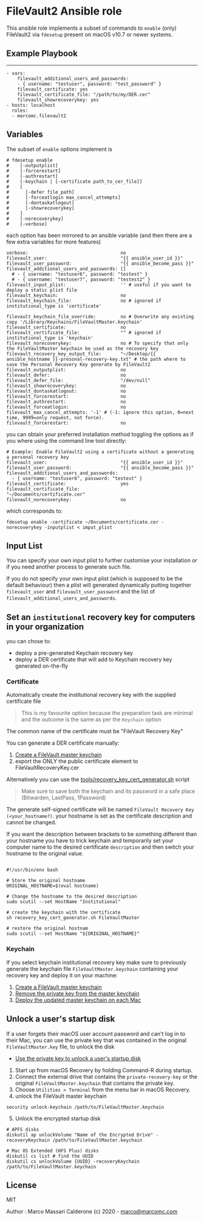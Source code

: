 # FileVault2 Ansible role

This ansible role implements a subset of commands to `enable` (only) FileVault2 via `fdesetup` present on macOS v10.7 or newer systems.

## Example Playbook
----------------
    - vars:
        filevault_additional_users_and_passwords:
        - { username: "testuser", password: "test_password" }
        filevault_certificate: yes
        filevault_certificate_file: "/path/to/my/DER.cer"
        filevault_showrecoverykey: yes
    - hosts: localhost
      roles:
      - marcomc.filevault2

## Variables
The subset of `enable` options implement is
```
# fdesetup enable
#    [-outputplist]
#    [-forcerestart]
#    [-authrestart]
#    [-keychain | [-certificate path_to_cer_file]]
#    [
#      [-defer file_path]
#      [-forceatlogin max_cancel_attempts]
#      [-dontaskatlogout]
#      [-showrecoverykey]
#    ]
#    [-norecoverykey]
#    [-verbose]
```
each option has been mirrored to an ansible variable (and then there are a few extra variables for more features)
```
verbose:                                  no
filevault_user:                           "{{ ansible_user_id }}"
filevault_user_password:                  "{{ ansible_become_pass }}"
filevault_additional_users_and_passwords: []
  # - { username: "testuser6", password: "testest" }
  # - { username: "testuser7", password: "testest2" }
filevault_input_plist:                    '' # useful if you want to deploy a static plist file
filevault_keychain:                       no
filevault_keychain_file:                  no # ignored if institutional_type is 'certificate'

filevault_keychain_file_override:         no # Overwrite any existing copy '/Library/Keychains/FileVaultMaster.keychain'
filevault_certificate:                    no
filevault_certificate_file:               "" # ignored if institutional_type is 'keychain'
filevault_norecoverykey:                  no # To specify that only the FileVaultMaster keychain be used as the recovery key
filevault_recovery_key_output_file:       "~/Desktop/{{ ansible_hostname }}-presonal-recovery-key.txt" # the path where to save the Personal Recovery Key generate by FileVault2
filevault_outputplist:                    no
filevault_defer:                          no
filevault_defer_file:                     "/dev/null"
filevault_showrecoverykey:                no
filevault_dontaskatlogout:                no
filevault_forcerestart:                   no
filevault_authrestart:                    no
filevault_forceatlogin:                   no
filevault_max_cancel_attempts: '-1' # (-1: ignore this option, 0=next time, 9999=only request, not force).
filevault_forcerestart:                   no
```
you can obtain your preferred installation method toggling the options as if you where using the command line tool directly:

```
# Example: Enable FileVault2 using a certificate without a generating a personal recovery key
filevault_user:                           "{{ ansible_user_id }}"
filevault_user_password:                  "{{ ansible_become_pass }}"
filevault_additional_users_and_passwords:
  - { username: "testuser6", password: "testest" }
filevault_certificate:                    yes
filevault_certificate_file:               "~/Documents/certificate.cer"
filevault_norecoverykey:                  no
```
which corresponds to:
```
fdesetup enable -certificate ~/Documents/certificate.cer -norecoverykey -inputplist < imput_plist
```

## Input List
You can specify your own input plist to further customise your installation or if you need another process to generate such file.

If you do not specify your own input plist (which is supposed to be the default behaviour) then a plist will generated dynamically putting together `filevault_user` and `filevault_user_password` and the list of `filevault_additional_users_and_passwords`.

## Set an `institutional` recovery key for computers in your organization
you can chose to:
* deploy a pre-generated Keychain recovery key
* deploy a DER certificate that will add to Keychain recovery key generated on-the-fly

### Certificate
Automatically create the institutional recovery key with the supplied certificate file
> This is my favourite option because the preparation task are minimal and the outcome is the same as per the `Keychain` option

The common name of the certificate must be "FileVault Recovery Key"

You can generate a DER certificate manually:
  1. [Create a FileVault master keychain](https://support.apple.com/en-us/HT202385#create)
  2. export the ONLY the public certificate element to FileVaultRecoveryKey.cer

Alternatively you can use the [tools/recovery_key_cert_generator.sh](??fix_this_link??) script
> Make sure to save both the keychain and its password in a safe place (Bitwarden, LastPass, 1Password)

The generate self-signed certificate will be named `FileVault Recovery Key (<your_hostname?)`.
your hostname is set as the certificate description and cannot be changed.

If you want the description between brackets to be something different than your hostname you have to trick keychain and temporarily set your computer name to the desired certificate `description` and then switch your hostname to the original value.

```

#!/usr/bin/env bash

# Store the original hostname
ORIGINAL_HOSTNAME=$(eval hostname)

# Change the hostname to the desired description
sudo scutil --set HostName "Institutional"

# create the keychain with the certificate
sh recovery_key_cert_generator.sh FileVaultMaster

# restore the original hostnam
sudo scutil --set HostName "${ORIGINAL_HOSTNAME}"

```

### Keychain
If you select keychain institutional recovery key make sure to previously generate the keychain file `FileVaultMaster.keychain` containing your recovery key and deploy it on your machine:

1. [Create a FileVault master keychain](https://support.apple.com/en-us/HT202385#create)
2. [Remove the private key from the master keychain](https://support.apple.com/en-us/HT202385#update)
3. [Deploy the updated master keychain on each Mac](https://support.apple.com/en-us/HT202385#deploy)


## Unlock a user's startup disk
If a user forgets their macOS user account password and can't log in to their Mac, you can use the private key that was contained in the original `FileVaultMaster.key` file, to unlock the disk

* [Use the private key to unlock a user's startup disk](https://support.apple.com/en-us/HT202385#unlock)
1. Start up from macOS Recovery by holding Command-R during startup.
2. Connect the external drive that contains the `private-recovery-key` or the original `FileVaultMaster.keychain` that contains the private key.
3. Choose `Utilities > Terminal` from the menu bar in macOS Recovery.
4. unlock the FileVault master keychain
  ```
  security unlock-keychain /path/to/FileVaultMaster.keychain
  ```
5. Unlock the encrypted startup disk
  ```
  # APFS disks
  diskutil ap unlockVolume "Name of the Encrypted Drive" -recoveryKeychain /path/to/FileVaultMaster.keychain

  # Mac OS Extended (HFS Plus) disks
  diskutil cs list # find the UUID
  diskutil cs unlockVolume {UUID} -recoveryKeychain /path/to/FileVaultMaster.keychain
  ```

License
-------

MIT

Author : Marco Massari Calderone (c) 2020 - marco@marcomc.com
